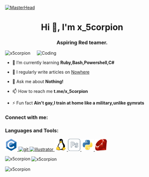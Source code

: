 [![MasterHead](https://external-content.duckduckgo.com/iu/?u=http%3A%2F%2Foyster.ignimgs.com%2Fwordpress%2Fwww.ign.com%2F2097%2F2011%2F11%2FMatrix-banner.jpg&f=1&nofb=1&ipt=9cc45f27392191da6614d3eeea610952c54f7fba5b9bb618fe630ed7c43ca867&ipo=images)](https://rishavchanda.io)
<h1 align="center">Hi 👋, I'm x_5corpion</h1>
<h3 align="center">Aspiring Red teamer.</h3>
<img align="right" alt="Coding" width="400" src="https://i.gifer.com/embedded/download/758a.gif">

<p align="left"> <img src="https://komarev.com/ghpvc/?username=x5corpion&label=Profile%20views&color=0e75b6&style=flat" alt="x5corpion" /> </p>

- 🌱 I’m currently learning **Ruby,Bash,Powershell,C#**

- 📝 I regularly write articles on [Nowhere](Nowhere)

- 💬 Ask me about **Nothing!**

- 📫 How to reach me **t.me/x_5corpion**

- ⚡ Fun fact **Ain't gay,I train at home like a military,unlike gymrats**

<h3 align="left">Connect with me:</h3>
<p align="left">
</p>

<h3 align="left">Languages and Tools:</h3>
<p align="left"> <a href="https://www.cprogramming.com/" target="_blank" rel="noreferrer"> <img src="https://raw.githubusercontent.com/devicons/devicon/master/icons/c/c-original.svg" alt="c" width="40" height="40"/> </a> <a href="https://git-scm.com/" target="_blank" rel="noreferrer"> <img src="https://www.vectorlogo.zone/logos/git-scm/git-scm-icon.svg" alt="git" width="40" height="40"/> </a> <a href="https://www.adobe.com/in/products/illustrator.html" target="_blank" rel="noreferrer"> <img src="https://www.vectorlogo.zone/logos/adobe_illustrator/adobe_illustrator-icon.svg" alt="illustrator" width="40" height="40"/> </a> <a href="https://www.linux.org/" target="_blank" rel="noreferrer"> <img src="https://raw.githubusercontent.com/devicons/devicon/master/icons/linux/linux-original.svg" alt="linux" width="40" height="40"/> </a> <a href="https://www.photoshop.com/en" target="_blank" rel="noreferrer"> <img src="https://raw.githubusercontent.com/devicons/devicon/master/icons/photoshop/photoshop-line.svg" alt="photoshop" width="40" height="40"/> </a> <a href="https://www.python.org" target="_blank" rel="noreferrer"> <img src="https://raw.githubusercontent.com/devicons/devicon/master/icons/python/python-original.svg" alt="python" width="40" height="40"/> </a> <a href="https://www.ruby-lang.org/en/" target="_blank" rel="noreferrer"> <img src="https://raw.githubusercontent.com/devicons/devicon/master/icons/ruby/ruby-original.svg" alt="ruby" width="40" height="40"/> </a> </p>

<p><img align="left" src="https://github-readme-stats.vercel.app/api/top-langs?username=x5corpion&show_icons=true&locale=en&layout=compact" alt="x5corpion" /></p>

<p>&nbsp;<img align="center" src="https://github-readme-stats.vercel.app/api?username=x5corpion&show_icons=true&locale=en" alt="x5corpion" /></p>

<p><img align="center" src="https://github-readme-streak-stats.herokuapp.com/?user=x5corpion&" alt="x5corpion" /></p>
